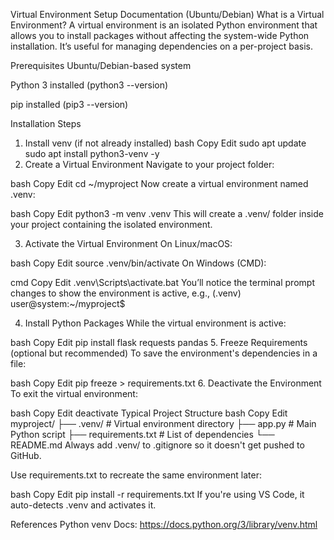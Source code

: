 Virtual Environment Setup Documentation (Ubuntu/Debian)
What is a Virtual Environment?
A virtual environment is an isolated Python environment that allows you to install packages without affecting the system-wide Python installation. It’s useful for managing dependencies on a per-project basis.

Prerequisites
Ubuntu/Debian-based system

Python 3 installed (python3 --version)

pip installed (pip3 --version)

Installation Steps
1. Install venv (if not already installed)
bash
Copy
Edit
sudo apt update
sudo apt install python3-venv -y
2. Create a Virtual Environment
Navigate to your project folder:

bash
Copy
Edit
cd ~/myproject
Now create a virtual environment named .venv:

bash
Copy
Edit
python3 -m venv .venv
This will create a .venv/ folder inside your project containing the isolated environment.

3. Activate the Virtual Environment
On Linux/macOS:

bash
Copy
Edit
source .venv/bin/activate
On Windows (CMD):

cmd
Copy
Edit
.venv\Scripts\activate.bat
You’ll notice the terminal prompt changes to show the environment is active, e.g.,
(.venv) user@system:~/myproject$

4. Install Python Packages
While the virtual environment is active:

bash
Copy
Edit
pip install flask requests pandas
5. Freeze Requirements (optional but recommended)
To save the environment's dependencies in a file:

bash
Copy
Edit
pip freeze > requirements.txt
6. Deactivate the Environment
To exit the virtual environment:

bash
Copy
Edit
deactivate
Typical Project Structure
bash
Copy
Edit
myproject/
├── .venv/              # Virtual environment directory
├── app.py              # Main Python script
├── requirements.txt    # List of dependencies
└── README.md
Always add .venv/ to .gitignore so it doesn't get pushed to GitHub.

Use requirements.txt to recreate the same environment later:

bash
Copy
Edit
pip install -r requirements.txt
If you're using VS Code, it auto-detects .venv and activates it.

References
Python venv Docs: https://docs.python.org/3/library/venv.html
